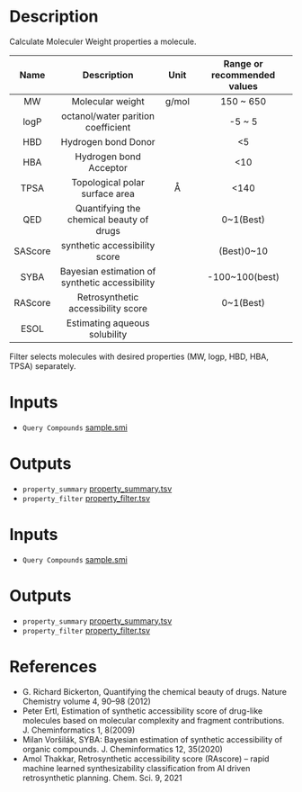 <!-- @format -->

# Description
 Calculate Moleculer Weight properties a molecule.

|Name|Description|Unit|Range or recommended values|
|:-:|:-:|:-:|:-:|
|MW|Molecular weight|g/mol|150 ~ 650|
|logP|octanol/water parition coefficient||-5 ~ 5|
|HBD|Hydrogen bond Donor||<5|
|HBA|Hydrogen bond Acceptor||<10|
|TPSA|Topological polar surface area|Å|<140|
|QED|Quantifying the chemical beauty of drugs||0~1(Best)|
|SAScore|synthetic accessibility score||(Best)0~10|
|SYBA|Bayesian estimation of synthetic accessibility||-100~100(best)|
|RAScore|Retrosynthetic accessibility score||0~1(Best)|
|ESOL|Estimating aqueous solubility|||

Filter selects molecules with desired properties (MW, logp, HBD, HBA, TPSA) separately.
# Inputs
* `Query Compounds` [sample.smi](https://docs.ad3.io/media/apps/property/examples/input/sample.smi)
# Outputs
* `property_summary` [property_summary.tsv](https://docs.ad3.io/media/apps/property/examples/output/property_summary.tsv)
* `property_filter` [property_filter.tsv](https://docs.ad3.io/media/apps/property/examples/output/property_filter.tsv)

# Inputs
* `Query Compounds` [sample.smi](https://docs.ad3.io/media/apps/property/examples/input/sample.smi)
# Outputs
* `property_summary` [property_summary.tsv](https://docs.ad3.io/media/apps/property/examples/output/property_summary.tsv)
* `property_filter` [property_filter.tsv](https://docs.ad3.io/media/apps/property/examples/output/property_filter.tsv)


# References
* G. Richard Bickerton, Quantifying the chemical beauty of drugs. Nature Chemistry volume 4, 90–98 (2012)
* Peter Ertl, Estimation of synthetic accessibility score of drug-like molecules based on molecular complexity and fragment contributions. J. Cheminformatics 1, 8(2009)
* Milan Voršilák, SYBA: Bayesian estimation of synthetic accessibility of organic compounds. J. Cheminformatics 12, 35(2020)
* Amol Thakkar, Retrosynthetic accessibility score (RAscore) – rapid machine learned synthesizability classification from AI driven retrosynthetic planning. Chem. Sci. 9, 2021
